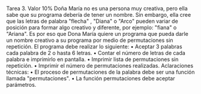 #
Tarea 3. Valor 10%
Doña María no es una persona muy creativa, pero ella sabe que su programa
debería de tener un nombre. Sin embargo, ella cree que las letras de palabra
"flecha" , "Diana" o "Arco" pueden variar de posición para formar algo creativo
y diferente, por ejemplo: "fiana" o "Ariana". Es por eso que Dona María quiere
un programa que pueda darle un nombre creativo a su programa por medio de
permutaciones sin repetición.
El programa debe realizar lo siguiente:
• Aceptar 3 palabras cada palabra de 2 o hasta 6 letras.
• Contar el número de letras de cada palabra e imprimirlo en pantalla.
• Imprimir lista de permutaciones sin repetición.
• Imprimir el número de permutaciones realizadas.
Aclaraciones técnicas:
• El proceso de permutaciones de la palabra debe ser una función llamada
"permutaciones".
• La función permutaciones debe aceptar parámetros.
